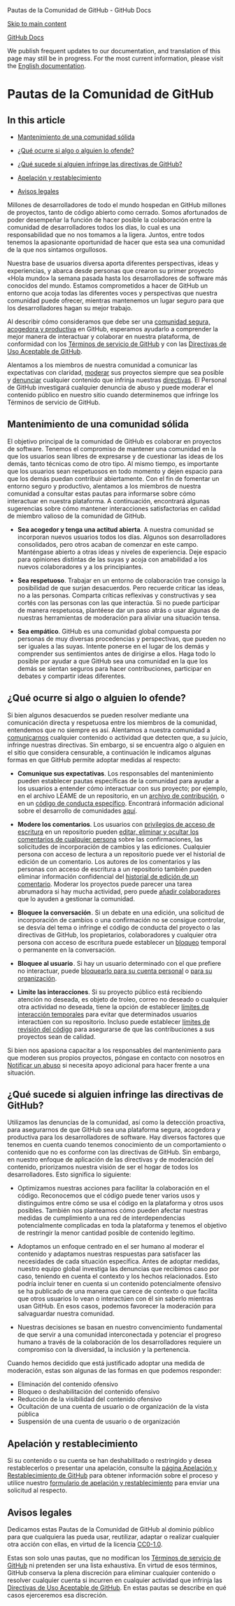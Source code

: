 Pautas de la Comunidad de GitHub - GitHub Docs

[Skip to main content](#main-content)

[](/es)[GitHub Docs](/es)

We publish frequent updates to our documentation, and translation of this page may still be in progress. For the most current information, please visit the [English documentation](/en).

Pautas de la Comunidad de GitHub
==========

In this article
----------

* [Mantenimiento de una comunidad sólida](#maintaining-a-strong-community)

* [¿Qué ocurre si algo o alguien lo ofende?](#what-if-something-or-someone-offends-you)

* [¿Qué sucede si alguien infringe las directivas de GitHub?](#what-happens-if-someone-violates-githubs-policies)

* [Apelación y restablecimiento](#appeal-and-reinstatement)

* [Avisos legales](#legal-notices)

Millones de desarrolladores de todo el mundo hospedan en GitHub millones de proyectos, tanto de código abierto como cerrado. Somos afortunados de poder desempeñar la función de hacer posible la colaboración entre la comunidad de desarrolladores todos los días, lo cual es una responsabilidad que no nos tomamos a la ligera. Juntos, entre todos tenemos la apasionante oportunidad de hacer que esta sea una comunidad de la que nos sintamos orgullosos.

Nuestra base de usuarios diversa aporta diferentes perspectivas, ideas y experiencias, y abarca desde personas que crearon su primer proyecto «Hola mundo» la semana pasada hasta los desarrolladores de software más conocidos del mundo. Estamos comprometidos a hacer de GitHub un entorno que acoja todas las diferentes voces y perspectivas que nuestra comunidad puede ofrecer, mientras mantenemos un lugar seguro para que los desarrolladores hagan su mejor trabajo.

Al describir cómo consideramos que debe ser una [comunidad segura, acogedora y productiva](https://opensource.guide/building-community/) en GitHub, esperamos ayudarlo a comprender la mejor manera de interactuar y colaborar en nuestra plataforma, de conformidad con los [Términos de servicio de GitHub](/es/github/site-policy/github-terms-of-service) y con las [Directivas de Uso Aceptable de GitHub](/es/github/site-policy/github-acceptable-use-policies).

Alentamos a los miembros de nuestra comunidad a comunicar las expectativas con claridad, [moderar](#what-if-something-or-someone-offends-you) sus proyectos siempre que sea posible y [denunciar](https://github.com/contact/report-abuse) cualquier contenido que infrinja nuestras [directivas](/es/github/site-policy/github-terms-of-service). El Personal de GitHub investigará cualquier denuncia de abuso y puede moderar el contenido público en nuestro sitio cuando determinemos que infringe los Términos de servicio de GitHub.

[](#maintaining-a-strong-community)Mantenimiento de una comunidad sólida
----------

El objetivo principal de la comunidad de GitHub es colaborar en proyectos de software. Tenemos el compromiso de mantener una comunidad en la que los usuarios sean libres de expresarse y de cuestionar las ideas de los demás, tanto técnicas como de otro tipo. Al mismo tiempo, es importante que los usuarios sean respetuosos en todo momento y dejen espacio para que los demás puedan contribuir abiertamente. Con el fin de fomentar un entorno seguro y productivo, alentamos a los miembros de nuestra comunidad a consultar estas pautas para informarse sobre cómo interactuar en nuestra plataforma. A continuación, encontrará algunas sugerencias sobre cómo mantener interacciones satisfactorias en calidad de miembro valioso de la comunidad de GitHub.

* **Sea acogedor y tenga una actitud abierta**. A nuestra comunidad se incorporan nuevos usuarios todos los días. Algunos son desarrolladores consolidados, pero otros acaban de comenzar en este campo. Manténgase abierto a otras ideas y niveles de experiencia. Deje espacio para opiniones distintas de las suyas y acoja con amabilidad a los nuevos colaboradores y a los principiantes.

* **Sea respetuoso**. Trabajar en un entorno de colaboración trae consigo la posibilidad de que surjan desacuerdos. Pero recuerde criticar las ideas, no a las personas. Comparta críticas reflexivas y constructivas y sea cortés con las personas con las que interactúa. Si no puede participar de manera respetuosa, plantéese dar un paso atrás o usar algunas de nuestras herramientas de moderación para aliviar una situación tensa.

* **Sea empático**. GitHub es una comunidad global compuesta por personas de muy diversas procedencias y perspectivas, que pueden no ser iguales a las suyas. Intente ponerse en el lugar de los demás y comprender sus sentimientos antes de dirigirse a ellos. Haga todo lo posible por ayudar a que GitHub sea una comunidad en la que los demás se sientan seguros para hacer contribuciones, participar en debates y compartir ideas diferentes.

[](#what-if-something-or-someone-offends-you)¿Qué ocurre si algo o alguien lo ofende?
----------

Si bien algunos desacuerdos se pueden resolver mediante una comunicación directa y respetuosa entre los miembros de la comunidad, entendemos que no siempre es así. Alentamos a nuestra comunidad a [comunicarnos](https://support.github.com/contact/report-abuse?category=report-abuse&report=other&report_type=unspecified) cualquier contenido o actividad que detecten que, a su juicio, infringe nuestras directivas. Sin embargo, si se encuentra algo o alguien en el sitio que considera censurable, a continuación le indicamos algunas formas en que GitHub permite adoptar medidas al respecto:

* **Comunique sus expectativas**. Los responsables del mantenimiento pueden establecer pautas específicas de la comunidad para ayudar a los usuarios a entender cómo interactuar con sus proyecto; por ejemplo, en el archivo LÉAME de un repositorio, en un [archivo de contribución](/es/articles/setting-guidelines-for-repository-contributors), o en un [código de conducta específico](/es/articles/adding-a-code-of-conduct-to-your-project). Encontrará información adicional sobre el desarrollo de comunidades [aquí](/es/communities).

* **Modere los comentarios**. Los usuarios con [privilegios de acceso de escritura](/es/articles/repository-permission-levels-for-an-organization) en un repositorio pueden [editar, eliminar y ocultar los comentarios de cualquier persona](/es/communities/moderating-comments-and-conversations/managing-disruptive-comments) sobre las confirmaciones, las solicitudes de incorporación de cambios y las ediciones. Cualquier persona con acceso de lectura a un repositorio puede ver el historial de edición de un comentario. Los autores de los comentarios y las personas con acceso de escritura a un repositorio también pueden eliminar información confidencial del [historial de edición de un comentario](/es/communities/moderating-comments-and-conversations/tracking-changes-in-a-comment). Moderar los proyectos puede parecer una tarea abrumadora si hay mucha actividad, pero puede [añadir colaboradores](/es/account-and-profile/setting-up-and-managing-your-personal-account-on-github/managing-personal-account-settings/permission-levels-for-a-personal-account-repository#collaborator-access-for-a-repository-owned-by-a-personal-account) que lo ayuden a gestionar la comunidad.

* **Bloquee la conversación** . Si un debate en una edición, una solicitud de incorporación de cambios o una confirmación no se consigue controlar, se desvía del tema o infringe el código de conducta del proyecto o las directivas de GitHub, los propietarios, colaboradores y cualquier otra persona con acceso de escritura puede establecer un [bloqueo](/es/articles/locking-conversations) temporal o permanente en la conversación.

* **Bloquee al usuario** . Si hay un usuario determinado con el que prefiere no interactuar, puede [bloquearlo para su cuenta personal](/es/articles/blocking-a-user-from-your-personal-account) o [para su organización](/es/articles/blocking-a-user-from-your-organization).

* **Limite las interacciones**. Si su proyecto público está recibiendo atención no deseada, es objeto de troleo, correo no deseado o cualquier otra actividad no deseada, tiene la opción de establecer [límites de interacción temporales](/es/communities/moderating-comments-and-conversations/limiting-interactions-in-your-repository) para evitar que determinados usuarios interactúen con su repositorio. Incluso puede establecer [límites de revisión del código](https://github.blog/2021-11-01-github-keeps-getting-better-for-open-source-maintainers/#preventing-drive-by-pull-request-approvals-and-requested-changes) para asegurarse de que las contribuciones a sus proyectos sean de calidad.

Si bien nos apasiona capacitar a los responsables del mantenimiento para que moderen sus propios proyectos, póngase en contacto con nosotros en [Notificar un abuso](https://github.com/contact/report-abuse) si necesita apoyo adicional para hacer frente a una situación.

[](#what-happens-if-someone-violates-githubs-policies)¿Qué sucede si alguien infringe las directivas de GitHub?
----------

Utilizamos las denuncias de la comunidad, así como la detección proactiva, para asegurarnos de que GitHub sea una plataforma segura, acogedora y productiva para los desarrolladores de software. Hay diversos factores que tenemos en cuenta cuando tenemos conocimiento de un comportamiento o contenido que no es conforme con las directivas de GitHub. Sin embargo, en nuestro enfoque de aplicación de las directivas y de moderación del contenido, priorizamos nuestra visión de ser el hogar de todos los desarrolladores. Esto significa lo siguiente:

* Optimizamos nuestras acciones para facilitar la colaboración en el código. Reconocemos que el código puede tener varios usos y distinguimos entre cómo se usa el código en la plataforma y otros usos posibles. También nos planteamos cómo pueden afectar nuestras medidas de cumplimiento a una red de interdependencias potencialmente complicadas en toda la plataforma y tenemos el objetivo de restringir la menor cantidad posible de contenido legítimo.

* Adoptamos un enfoque centrado en el ser humano al moderar el contenido y adaptamos nuestras respuestas para satisfacer las necesidades de cada situación específica. Antes de adoptar medidas, nuestro equipo global investiga las denuncias que recibimos caso por caso, teniendo en cuenta el contexto y los hechos relacionados. Esto podría incluir tener en cuenta si un contenido potencialmente ofensivo se ha publicado de una manera que carece de contexto o que facilita que otros usuarios lo vean o interactúen con él sin saberlo mientras usan GitHub. En esos casos, podemos favorecer la moderación para salvaguardar nuestra comunidad.

* Nuestras decisiones se basan en nuestro convencimiento fundamental de que servir a una comunidad interconectada y potenciar el progreso humano a través de la colaboración de los desarrolladores requiere un compromiso con la diversidad, la inclusión y la pertenencia.

Cuando hemos decidido que está justificado adoptar una medida de moderación, estas son algunas de las formas en que podemos responder:

* Eliminación del contenido ofensivo
* Bloqueo o deshabilitación del contenido ofensivo
* Reducción de la visibilidad del contenido ofensivo
* Ocultación de una cuenta de usuario o de organización de la vista pública
* Suspensión de una cuenta de usuario o de organización

[](#appeal-and-reinstatement)Apelación y restablecimiento
----------

Si su contenido o su cuenta se han deshabilitado o restringido y desea restablecerlos o presentar una apelación, consulte la [página Apelación y Restablecimiento de GitHub](/es/site-policy/acceptable-use-policies/github-appeal-and-reinstatement) para obtener información sobre el proceso y utilice nuestro [formulario de apelación y restablecimiento](https://support.github.com/contact/reinstatement) para enviar una solicitud al respecto.

[](#legal-notices)Avisos legales
----------

Dedicamos estas Pautas de la Comunidad de GitHub al dominio público para que cualquiera las pueda usar, reutilizar, adaptar o realizar cualquier otra acción con ellas, en virtud de la licencia [CC0-1.0](https://creativecommons.org/publicdomain/zero/1.0/).

Estas son solo unas pautas, que no modifican los [Términos de servicio de GitHub](/es/articles/github-terms-of-service) ni pretenden ser una lista exhaustiva. En virtud de esos términos, GitHub conserva la plena discreción para eliminar cualquier contenido o resolver cualquier cuenta si incurren en cualquier actividad que infrinja las [Directivas de Uso Aceptable de GitHub](/es/articles/github-acceptable-use-policies). En estas pautas se describe en qué casos ejerceremos esa discreción.

